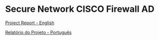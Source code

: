 # Secure Network CISCO Firewall AD

[Project Report - English](project-report-english.md)

[Relatório do Projeto - Português](relatorio-do-projeto-portugues.md)

<figure><img src=".gitbook/assets/Captura de ecrã de 2024-07-04 21-46-04.png" alt=""><figcaption></figcaption></figure>
